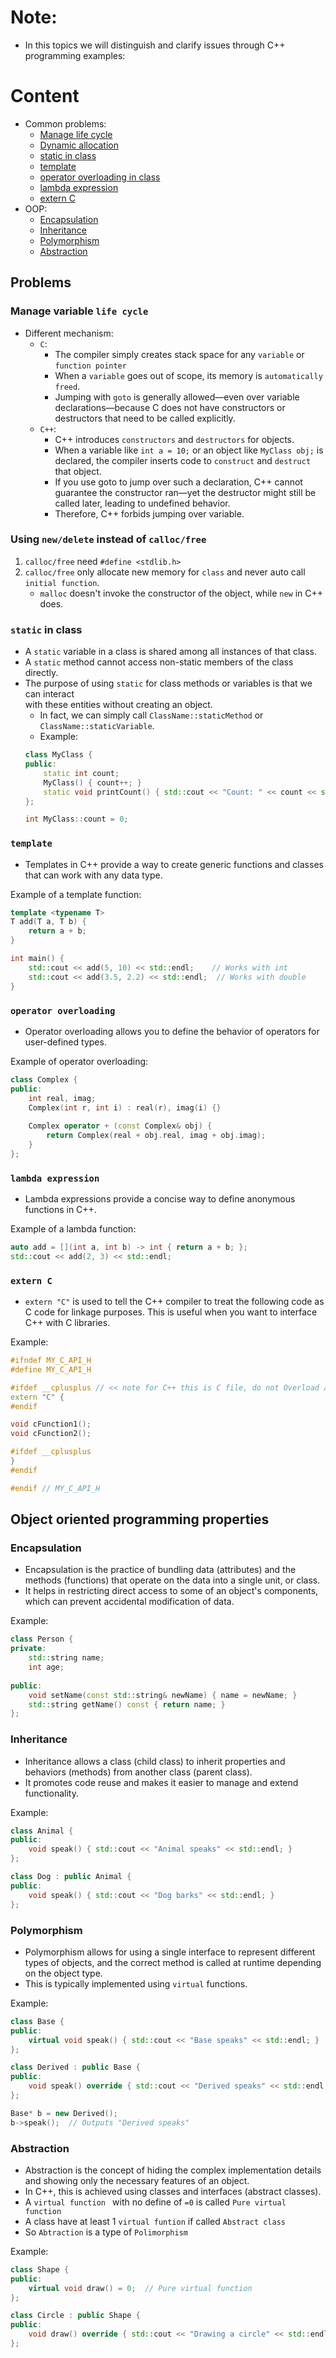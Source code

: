 
# Note:
- In this topics we will distinguish and clarify issues through C++ programming examples:

# Content
- Common problems:
    - [Manage life cycle]()
    - [Dynamic allocation](#dynamic-allocation)
    - [static in class](#static-in-class)
    - [template](#template)
    - [operator overloading in class](#operator-overloading-in-class)
    - [lambda expression](#lambda-expression)
    - [extern C](#extern-c)
- OOP:
    - [Encapsulation](#encapsulation)
    - [Inheritance](#inheritance)
    - [Polymorphism](#polymorphism)
    - [Abstraction](#abstraction)

## Problems
### Manage variable `life cycle`
- Different mechanism:
    - `C`:
        + The compiler simply creates stack space for any `variable` or `function pointer`
        + When a `variable` goes out of scope, its memory is `automatically freed`.
        + Jumping with `goto` is generally allowed—even over variable declarations—because C does not have constructors or destructors that need to be called explicitly.
    - `C++`:
        + C++ introduces `constructors` and `destructors` for objects.
        + When a variable like `int a = 10;` or an object like `MyClass obj;` is declared, the compiler inserts code to `construct` and `destruct` that object.
        + If you use goto to jump over such a declaration, C++ cannot guarantee the constructor ran—yet the destructor might still be called later, leading to undefined behavior.
        + Therefore, C++ forbids jumping over variable.

### Using `new/delete` instead of `calloc/free`
1. `calloc/free` need `#define <stdlib.h>`
2. `calloc/free` only allocate new memory for `class` and never auto call `initial function`. 
    - `malloc` doesn't invoke the constructor of the object, while `new` in C++ does.

### `static` in class
- A `static` variable in a class is shared among all instances of that class.
- A `static` method cannot access non-static members of the class directly.
- The purpose of using `static` for class methods or variables is that we can interact  
  with these entities without creating an object.
    - In fact, we can simply call `ClassName::staticMethod` or `ClassName::staticVariable`.
    - Example:
    ```cpp
    class MyClass {
    public:
        static int count;
        MyClass() { count++; }
        static void printCount() { std::cout << "Count: " << count << std::endl; }
    };

    int MyClass::count = 0;
    ```


### `template`
- Templates in C++ provide a way to create generic functions and classes that can work with any data type.

Example of a template function:
```cpp
template <typename T>
T add(T a, T b) {
    return a + b;
}

int main() {
    std::cout << add(5, 10) << std::endl;    // Works with int
    std::cout << add(3.5, 2.2) << std::endl;  // Works with double
}
```

### `operator overloading`
- Operator overloading allows you to define the behavior of operators for user-defined types.

Example of operator overloading:
```cpp
class Complex {
public:
    int real, imag;
    Complex(int r, int i) : real(r), imag(i) {}
    
    Complex operator + (const Complex& obj) {
        return Complex(real + obj.real, imag + obj.imag);
    }
};
```

### `lambda expression`
- Lambda expressions provide a concise way to define anonymous functions in C++.

Example of a lambda function:
```cpp
auto add = [](int a, int b) -> int { return a + b; };
std::cout << add(2, 3) << std::endl;
```

### `extern C`
- `extern "C"` is used to tell the C++ compiler to treat the following code as C code for linkage purposes. This is useful when you want to interface C++ with C libraries.

Example:
```cpp
#ifndef MY_C_API_H
#define MY_C_API_H

#ifdef __cplusplus // << note for C++ this is C file, do not Overload any function, and ignore if C
extern "C" {
#endif

void cFunction1();
void cFunction2();

#ifdef __cplusplus
}
#endif

#endif // MY_C_API_H

```

## Object oriented programming properties
### Encapsulation
- Encapsulation is the practice of bundling data (attributes) and the methods (functions) that operate on the data into a single unit, or class.
- It helps in restricting direct access to some of an object's components, which can prevent accidental modification of data.

Example:
```cpp
class Person {
private:
    std::string name;
    int age;
    
public:
    void setName(const std::string& newName) { name = newName; }
    std::string getName() const { return name; }
};
```

### Inheritance
- Inheritance allows a class (child class) to inherit properties and behaviors (methods) from another class (parent class).
- It promotes code reuse and makes it easier to manage and extend functionality.

Example:
```cpp
class Animal {
public:
    void speak() { std::cout << "Animal speaks" << std::endl; }
};

class Dog : public Animal {
public:
    void speak() { std::cout << "Dog barks" << std::endl; }
};
```

### Polymorphism
- Polymorphism allows for using a single interface to represent different types of objects, and the correct method is called at runtime depending on the object type.
- This is typically implemented using `virtual` functions.

Example:
```cpp
class Base {
public:
    virtual void speak() { std::cout << "Base speaks" << std::endl; }
};

class Derived : public Base {
public:
    void speak() override { std::cout << "Derived speaks" << std::endl; }
};

Base* b = new Derived();
b->speak();  // Outputs "Derived speaks"
```

### Abstraction
- Abstraction is the concept of hiding the complex implementation details and showing only the necessary features of an object.
- In C++, this is achieved using classes and interfaces (abstract classes).
- A `virtual function ` with no define of `=0` is called `Pure virtual function`
- A class have at least 1 `virtual funtion` if called `Abstract class`
- So `Abtraction` is a type of `Polimorphism`

Example:
```cpp
class Shape {
public:
    virtual void draw() = 0;  // Pure virtual function
};

class Circle : public Shape {
public:
    void draw() override { std::cout << "Drawing a circle" << std::endl; }
};
```

